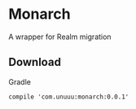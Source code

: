 # Monarch
A wrapper for Realm migration

## Download
Gradle

```
compile 'com.unuuu:monarch:0.0.1'
```
